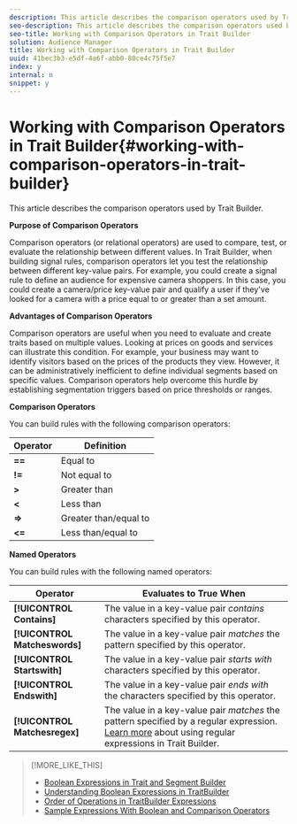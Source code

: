 ```yaml
---
description: This article describes the comparison operators used by Trait Builder.
seo-description: This article describes the comparison operators used by Trait Builder.
seo-title: Working with Comparison Operators in Trait Builder
solution: Audience Manager
title: Working with Comparison Operators in Trait Builder
uuid: 41bec3b3-e5df-4a6f-abb0-80ce4c75f5e7
index: y
internal: n
snippet: y
---
```


# Working with Comparison Operators in Trait Builder{#working-with-comparison-operators-in-trait-builder}

This article describes the comparison operators used by Trait Builder.

 **Purpose of Comparison Operators**

<!-- 

c_tb_comparison_operators.xml

 -->

Comparison operators (or relational operators) are used to compare, test, or evaluate the relationship between different values. In Trait Builder, when building signal rules, comparison operators let you test the relationship between different key-value pairs. For example, you could create a signal rule to define an audience for expensive camera shoppers. In this case, you could create a camera/price key-value pair and qualify a user if they've looked for a camera with a price equal to or greater than a set amount.

**Advantages of Comparison Operators**

Comparison operators are useful when you need to evaluate and create traits based on multiple values. Looking at prices on goods and services can illustrate this condition. For example, your business may want to identify visitors based on the prices of the products they view. However, it can be administratively inefficient to define individual segments based on specific values. Comparison operators help overcome this hurdle by establishing segmentation triggers based on price thresholds or ranges.

**Comparison Operators**

You can build rules with the following comparison operators:  

|  Operator  | Definition  |
|---|---|
| **==** | Equal to  |
| **!=** | Not equal to  |
| **>** | Greater than  |
| **<** | Less than  |
| **=>** | Greater than/equal to  |
| **<=** | Less than/equal to  |

**Named Operators**

You can build rules with the following named operators:  

|  Operator  | Evaluates to True When  |
|---|---|
| ****[!UICONTROL Contains]**** |The value in a key-value pair *contains* characters specified by this operator.  |
| ****[!UICONTROL Matcheswords]**** |The value in a key-value pair *matches* the pattern specified by this operator.  |
| ****[!UICONTROL Startswith]**** |The value in a key-value pair *starts with* characters specified by this operator.  |
| ****[!UICONTROL Endswith]**** |The value in a key-value pair *ends with* the characters specified by this operator.  |
| ****[!UICONTROL Matchesregex]**** |The value in a key-value pair *matches* the pattern specified by a regular expression. [Learn more](../../c-features/traits/trait-builder-regex.md#concept_2C756EBE4C8F40C7B6C8A84918CF7D8E) about using regular expressions in Trait Builder.  |

>[!MORE_LIKE_THIS]
>
>* [Boolean Expressions in Trait and Segment Builder](../../reference/boolean-expressions-tsb.md#concept_B7537516B5D04CEBB9CFB4F4B780630F)
>* [Understanding Boolean Expressions in TraitBuilder](../../reference/boolean-expressions-tsb.md#concept_B7537516B5D04CEBB9CFB4F4B780630F)
>* [Order of Operations in TraitBuilder Expressions](../../c-features/traits/trait-operator-precedence.md#concept_F8A8B8B8E4814A86B34493B104D44464)
>* [Sample Expressions With Boolean and Comparison Operators](../../c-features/traits/trait-expression-samples.md#reference_747A7CE52BB641A2A3F51CB17369A364)
